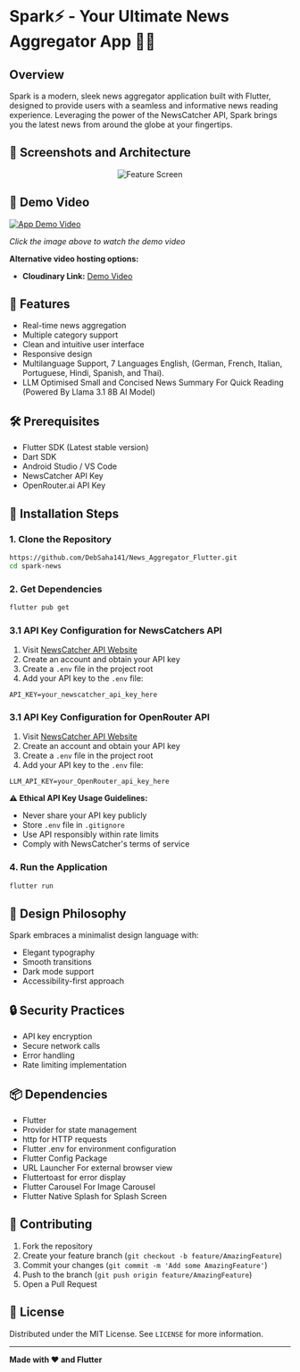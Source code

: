 # Spark⚡ - Your Ultimate News Aggregator App 📰💥


## Overview

Spark is a modern, sleek news aggregator application built with Flutter, designed to provide users with a seamless and informative news reading experience. Leveraging the power of the NewsCatcher API, Spark brings you the latest news from around the globe at your fingertips.

## 📸 Screenshots and Architecture

<div align="center">
  <img src="https://res.cloudinary.com/dzabseimd/image/upload/v1748188729/657shots_so_w7hrku.png" width=auto alt="Feature Screen"/>
</div>

## 🎥 Demo Video

[![App Demo Video](https://res.cloudinary.com/dzabseimd/image/upload/v1748189226/23739728_sl_012120_27300_18_ngqdmt.jpg)](https://player.cloudinary.com/embed/?cloud_name=dzabseimd&public_id=Record_2024-11-07-00-42-44_snrj5w&profile=cld-looping)

*Click the image above to watch the demo video*

**Alternative video hosting options:**
- **Cloudinary Link:** [Demo Video](https://player.cloudinary.com/embed/?cloud_name=dzabseimd&public_id=Record_2024-11-07-00-42-44_snrj5w&profile=cld-looping)

## 🌟 Features

- Real-time news aggregation
- Multiple category support
- Clean and intuitive user interface
- Responsive design
- Multilanguage Support, 7 Languages English, (German, French, Italian, Portuguese, Hindi, Spanish, and Thai).
- LLM Optimised Small and Concised News Summary For Quick Reading (Powered By Llama 3.1 8B AI Model)

## 🛠 Prerequisites

- Flutter SDK (Latest stable version)
- Dart SDK
- Android Studio / VS Code
- NewsCatcher API Key
- OpenRouter.ai API Key

## 🔧 Installation Steps

### 1. Clone the Repository

```bash
https://github.com/DebSaha141/News_Aggregator_Flutter.git
cd spark-news
```

### 2. Get Dependencies

```bash
flutter pub get
```

### 3.1 API Key Configuration for NewsCatchers API

1. Visit [NewsCatcher API Website](https://newscatcherapi.com/)
2. Create an account and obtain your API key
3. Create a `.env` file in the project root
4. Add your API key to the `.env` file:

```
API_KEY=your_newscatcher_api_key_here
```

### 3.1 API Key Configuration for OpenRouter API

1. Visit [NewsCatcher API Website](https://openrouter.ai/)
2. Create an account and obtain your API key
3. Create a `.env` file in the project root
4. Add your API key to the `.env` file:

```
LLM_API_KEY=your_OpenRouter_api_key_here
```

**⚠️ Ethical API Key Usage Guidelines:**

- Never share your API key publicly
- Store `.env` file in `.gitignore`
- Use API responsibly within rate limits
- Comply with NewsCatcher's terms of service

### 4. Run the Application

```bash
flutter run
```

## 🎨 Design Philosophy

Spark embraces a minimalist design language with:

- Elegant typography
- Smooth transitions
- Dark mode support
- Accessibility-first approach

## 🔒 Security Practices

- API key encryption
- Secure network calls
- Error handling
- Rate limiting implementation

## 📦 Dependencies

- Flutter
- Provider for state management
- http for HTTP requests
- Flutter .env for environment configuration
- Flutter Config Package
- URL Launcher For external browser view
- Fluttertoast for error display
- Flutter Carousel For Image Carousel
- Flutter Native Splash for Splash Screen

## 🤝 Contributing

1. Fork the repository
2. Create your feature branch (`git checkout -b feature/AmazingFeature`)
3. Commit your changes (`git commit -m 'Add some AmazingFeature'`)
4. Push to the branch (`git push origin feature/AmazingFeature`)
5. Open a Pull Request

## 📄 License

Distributed under the MIT License. See `LICENSE` for more information.

---

**Made with ❤️ and Flutter**
